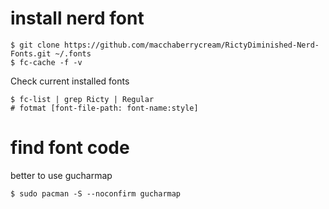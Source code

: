 
# install nerd font

```
$ git clone https://github.com/macchaberrycream/RictyDiminished-Nerd-Fonts.git ~/.fonts
$ fc-cache -f -v
```

Check current installed fonts

```
$ fc-list | grep Ricty | Regular
# fotmat [font-file-path: font-name:style]
```

# find font code 

better to use gucharmap

```
$ sudo pacman -S --noconfirm gucharmap
```
